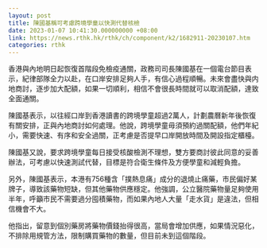 ```yaml
---
layout: post
title: 陳國基稱可考慮跨境學童以快測代替核檢
date: 2023-01-07 10:41:30.000000000 +08:00
link: https://news.rthk.hk/rthk/ch/component/k2/1682911-20230107.htm
categories: rthk
---
```


香港與內地明日起恢復首階段免檢疫通關，政務司司長陳國基在一個電台節目表示，紀律部隊全力以赴，在口岸安排足夠人手，有信心過程順暢。未來會盡快與内地商討，逐步加大配額，如果一切順利，相信不會很長時間就可以取消配額，達致全面通關。

陳國基表示，以往經口岸到香港讀書的跨境學童超過2萬人，計劃農曆新年後恢復有關安排，正與內地商討如何處理。他說，跨境學童毋須預約過關配額，他們年紀小，需要快速、有序和安全過關，正考慮是否提早口岸開放時間及開設指定櫃檯。

陳國基又說，要求跨境學童每日接受核酸檢測不理想，雙方要商討彼此同意的妥善辦法，可考慮以快速測試代替，目標是符合衛生條件及方便學童和減輕負擔。

另外，陳國基表示，本港有756種含「撲熱息痛」成分的退燒止痛藥，市民偏好某牌子，導致該藥物短缺，但其他藥物供應穩定。他強調，公立醫院藥物量足夠使用半年，呼籲市民不需要過分囤積藥物，而如果內地人大量「走水貨」是違法，但相信機會不大。

他指出，留意到個別藥房將藥物價錢抬得很高，當局會增加供應，如果情況惡化，不排除用規管方法，限制購買藥物的數量，但目前未到這個階段。
